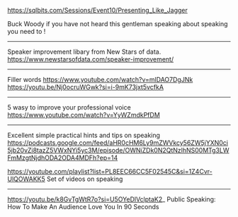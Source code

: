 https://sqlbits.com/Sessions/Event10/Presenting_Like_Jagger 

Buck Woody if you have not heard this gentleman speaking about speaking you need to !

---

Speaker improvement libary from New Stars of data.
https://www.newstarsofdata.com/speaker-improvement/

---

Filler words 
https://www.youtube.com/watch?v=mlDAO7DgJNk
https://youtu.be/Nj0ocruWGwk?si=i-9mK73jxt5vcfkA

---

5 wasy to improve your professional voice
https://www.youtube.com/watch?v=YyWZmdkPfDM

---
Excellent simple practical hints and tips on speaking
https://podcasts.google.com/feed/aHR0cHM6Ly9mZWVkcy56ZW5jYXN0ci5jb20vZi8tazZ5VWxNYi5yc3M/episode/OWNiZDk0N2QtNzlhNS00MTg3LWFmMzgtNjdhODA2ODA4MDFh?ep=14

https://youtube.com/playlist?list=PL8EEC66CC5F02545C&si=1Z4Cvr-UlQOWAKK5
Set of videos on speaking

---

https://youtu.be/k8GvTgWtR7o?si=U5OYeDlVclptaK2_
Public Speaking: How To Make An Audience Love You In 90 Seconds
